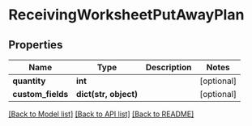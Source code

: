 # ReceivingWorksheetPutAwayPlan

## Properties
Name | Type | Description | Notes
------------ | ------------- | ------------- | -------------
**quantity** | **int** |  | [optional] 
**custom_fields** | **dict(str, object)** |  | [optional] 

[[Back to Model list]](../README.md#documentation-for-models) [[Back to API list]](../README.md#documentation-for-api-endpoints) [[Back to README]](../README.md)



